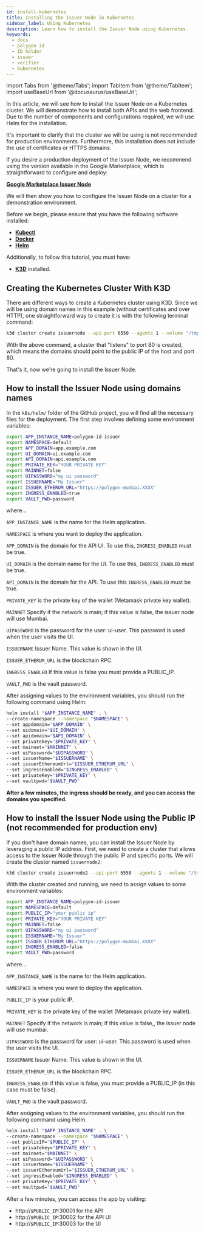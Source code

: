 ```yaml
---
id: install-kubernetes
title: Installing the Issuer Node in Kubernetes
sidebar_label: Using Kubernetes
description: Learn how to install the Issuer Node using Kubernetes.
keywords: 
  - docs
  - polygon id
  - ID holder
  - issuer
  - verifier
  - kubernetes
---
```


import Tabs from '@theme/Tabs';
import TabItem from '@theme/TabItem';
import useBaseUrl from '@docusaurus/useBaseUrl';

In this article, we will see how to install the Issuer Node on a Kubernetes cluster. We will demonstrate how to install both APIs and the web frontend. Due to the number of components and configurations required, we will use Helm for the installation.

It's important to clarify that the cluster we will be using is not recommended for production environments. Furthermore, this installation does not include the use of certificates or HTTPS domains.

If you desire a production deployment of the Issuer Node, we recommend using the version available in the Google Marketplace, which is straightforward to configure and deploy:

**[Google Marketplace Issuer Node](https://console.cloud.google.com/marketplace/product/polygon-public/polygon-id-issuer-node)**

We will then show you how to configure the Issuer Node on a cluster for a demonstration environment.

Before we begin, please ensure that you have the following software installed:

- **[Kubectl](https://kubernetes.io/docs/reference/kubectl/overview/)**
- **[Docker](https://docs.docker.com/install/)**
- **[Helm](https://helm.sh/)**

Additionally, to follow this tutorial, you must have:

- **[K3D](https://k3d.io/v5.6.0/#installation)** installed.

## Creating the Kubernetes Cluster With K3D

There are different ways to create a Kubernetes cluster using K3D. Since we will be using domain names in this example (without certificates and over HTTP), one straightforward way to create it is with the following terminal command:

```bash
k3d cluster create issuernode --api-port 6550 --agents 1 --volume "/tmp/data:/data@agent:*" --volume "/tmp/data:/data@server:*" -p "80:80@loadbalancer"
```

With the above command, a cluster that "listens" to port 80 is created, which means the domains should point to the public IP of the host and port 80.

That's it, now we're going to install the Issuer Node.

## How to install the Issuer Node using domains names

In the `k8s/helm/` folder of the GitHub project, you will find all the necessary files for the deployment. The first step involves defining some environment variables:

```bash
export APP_INSTANCE_NAME=polygon-id-issuer              
export NAMESPACE=default                                
export APP_DOMAIN=app.example.com                       
export UI_DOMAIN=ui.example.com                         
export API_DOMAIN=api.example.com                       
export PRIVATE_KEY="YOUR PRIVATE KEY"                                   
export MAINNET=false                                    
export UIPASSWORD="my ui password"                      
export ISSUERNAME="My Issuer"                           
export ISSUER_ETHERUM_URL="https://polygon-mumbai.XXXX" 
export INGRESS_ENABLED=true                             
export VAULT_PWD=password
```

where…

`APP_INSTANCE_NAME` is the name for the Helm application.

`NAMESPACE` is where you want to deploy the application.

`APP_DOMAIN` is the domain for the API UI. To use this, `INGRESS_ENABLED` must be true.

`UI_DOMAIN` is the domain name for the UI. To use this, `INGRESS_ENABLED` must be true.

`API_DOMAIN` is the domain for the API. To use this `INGRESS_ENABLED` must be true.

`PRIVATE_KEY` is the private key of the wallet (Metamask private key wallet).

`MAINNET` Specify if the network is main; if this value is false, the issuer node will use Mumbai.

`UIPASSWORD` is the password for the user: ui-user. This password is used when the user visits the UI.

`ISSUERNAME` Issuer Name. This value is shown in the UI.

`ISSUER_ETHERUM_URL` is the blockchain RPC.

`INGRESS_ENABLED` If this value is false you must provide a PUBLIC_IP.

`VAULT_PWD` is the vault password.

After assigning values to the environment variables, you should run the following command using Helm:

```bash
helm install "$APP_INSTANCE_NAME" . \
--create-namespace --namespace "$NAMESPACE" \
--set appdomain="$APP_DOMAIN" \
--set uidomain="$UI_DOMAIN" \
--set apidomain="$API_DOMAIN" \
--set privatekey="$PRIVATE_KEY" \
--set mainnet="$MAINNET" \
--set uiPassword="$UIPASSWORD" \
--set issuerName="$ISSUERNAME" \
--set issuerEthereumUrl="$ISSUER_ETHERUM_URL" \
--set ingressEnabled="$INGRESS_ENABLED" \
--set privateKey="$PRIVATE_KEY" \
--set vaultpwd="$VAULT_PWD"
```

**After a few minutes, the ingress should be ready, and you can access the domains you specified.** 

## How to install the Issuer Node using the Public IP (not recommended for production env)

If you don't have domain names, you can install the Issuer Node by leveraging a public IP address. First, we need to create a cluster that allows access to the Issuer Node through the public IP and specific ports. We will create the cluster named `issuernode2`:

```bash
k3d cluster create issuernode2 --api-port 6550 --agents 1 --volume "/tmp/data:/data@agent:*" --volume "/tmp/data:/data@server:*" -p "30000-30010:30000-30010@server:0" 
```

With the cluster created and running, we need to assign values to some environment variables:

```bash
export APP_INSTANCE_NAME=polygon-id-issuer              
export NAMESPACE=default                                
export PUBLIC_IP="your public ip"                   
export PRIVATE_KEY="YOUR PRIVATE KEY"                                   
export MAINNET=false                                    
export UIPASSWORD="my ui password"                      
export ISSUERNAME="My Issuer"                           
export ISSUER_ETHERUM_URL="https://polygon-mumbai.XXXX" 
export INGRESS_ENABLED=false                             
export VAULT_PWD=password
```

where…

`APP_INSTANCE_NAME` is the name for the Helm application.

`NAMESPACE` is where you want to deploy the application.

`PUBLIC_IP` is your public IP.

`PRIVATE_KEY` is the private key of the wallet (Metamask private key wallet).

`MAINNET` Specify if the network is main; if this value is false,, the issuer node will use mumbai.

`UIPASSWORD` is the password for user: ui-user. This password is used when the user visits the UI.

`ISSUERNAME` Issuer Name. This value is shown in the UI.

`ISSUER_ETHERUM_URL` is the blockchain RPC.

`INGRESS_ENABLED`: if this value is false, you must provide a PUBLIC_IP (in this case must be false).

`VAULT_PWD` is the vault password.

After assigning values to the environment variables, you should run the following command using Helm:

```bash
helm install "$APP_INSTANCE_NAME" . \
--create-namespace --namespace "$NAMESPACE" \
--set publicIP="$PUBLIC_IP" \
--set privatekey="$PRIVATE_KEY" \
--set mainnet="$MAINNET" \
--set uiPassword="$UIPASSWORD" \
--set issuerName="$ISSUERNAME" \
--set issuerEthereumUrl="$ISSUER_ETHERUM_URL" \
--set ingressEnabled="$INGRESS_ENABLED" \
--set privateKey="$PRIVATE_KEY" \
--set vaultpwd="$VAULT_PWD"
```

After a few minutes, you can access the app by visiting:

- http://`$PUBLIC_IP`:30001 for the API
- http://`$PUBLIC_IP`:30002 for the API UI
- http://`$PUBLIC_IP`:30003 for the UI